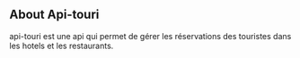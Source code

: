 ## About Api-touri

api-touri est une api qui permet de gérer les réservations des touristes dans les hotels et les restaurants.


